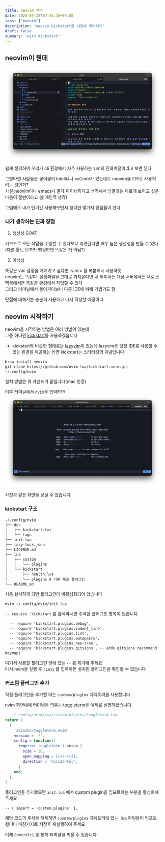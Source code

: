 ```yaml
---
title: neovim 찍먹
date: 2025-09-22T07:55:10+09:00
tags: ["neovim"]
description: "neovim kickstart를 사용해 찍먹하기"
draft: false
summary: "with kickstart"
---
```


## neovim이 뭔데 

![이게neovim이다](./image.png)

쉽게 생각하여 우리가 cli 환경에서 자주 사용하는 vim의 진화버전이라고 보면 된다

그렇다면 사람들은 굳이굳이 IntelliJ나 vsCode가 있는데도 neovim을 IDE로 사용하려는 것인가?  
사실 neovim이나 emacs나 둘다 마이너하다고 생각해서 남들과는 다르게 보이고 싶은 마음이 절반이라고 봄(개인적 생각)  

그럼에도 내가 단기간 사용해보면서 생각한 몇가지 장점들이 있다  

### 내가 생각하는 진짜 장점

1. 생산성 GOAT

키보드로 모든 작업을 수행할 수 있다보니 숙련된다면 매우 높은 생산성을 만들 수 있다  
(다른 툴도 단축키 맵핑하면 똑같은 거 아님?)

2. 이식성

똑같은 vim 설정을 가져가고 싶다면 .vimrc 를 복붙해서 사용하듯  
neovim도 똑같다. 설정파일을 그대로 가져온다면 내 맥이서든 대상 서버에서든 새로 산 맥북에서든 똑같은 환경에서 작업할 수 있다  
그리고 터미널에서 돌아가다보니 다른 IDE에 비해 가볍기도 함


단점에 대해서는 충분히 사용하고 나서 작성할 예정이다  

## neovim 시작하기

neovim을 시작하는 방법은 여러 방법이 있는데  
그중 하나인 [kickstart](https://github.com/nvim-lua/kickstart.nvim)를 사용하겠습니다  
- kickstart와 비슷한 형태로는 [lazyvim](https://www.lazyvim.org/)이 있는데 lazyvim은 당장 IDE로 사용할 수 있는 환경을 제공하는 반면 kickstart는 스타터킷의 개념입니다


``` shell
brew install neovim
git clone https://github.com/nvim-lua/kickstart.nvim.git ~/.config/nvim
```

설치 방법은 위 커맨드가 끝입니다(mac 한정)  

이후 터미널에서 `nvim`을 입력하면 
![nvim_init](./nvim_init.png)

사진과 같은 화면을 보실 수 있습니다  

### kickstart 구조

``` tree
~/.config/nvim
├── doc
│   ├── kickstart.txt
│   └── tags
├── init.lua
├── lazy-lock.json
├── LICENSE.md
├── lua
│   ├── custom
│   │   └── plugins
│   └── kickstart
│       ├── health.lua
│       └── plugins # 기본 제공 플러그인 
└── README.md

```

처음 설치하게 되면 플러그인이 비활성화되어 있습니다  
```
nvim ~/.config/nvim/init.lua
```
`-- require 'kickstart` 를 검색하시면 주석된 플러그인 항목이 있습니다  
```
  -- require 'kickstart.plugins.debug',
  -- require 'kickstart.plugins.indent_line',
  -- require 'kickstart.plugins.lint',
  -- require 'kickstart.plugins.autopairs',
  -- require 'kickstart.plugins.neo-tree',
  -- require 'kickstart.plugins.gitsigns', -- adds gitsigns recommend keymaps
```

여기서 사용할 플러그인 앞에 있는 `--` 를 제거해 주세요  
다시 nvim을 실행 후 `:Lazy` 를 입력하면 설치된 플러그인을 확인할 수 있습니다 

### 커스텀 플러그인 추가  


직접 플러그인을 추가할 때는 `custom/plugins` 디렉토리를 사용합니다  

nvim 화면내에 터미널을 띄우는 [toggleterm](https://github.com/akinsho/toggleterm.nvim)을 예제로 설명하겠습니다  

``` lua
-- ~/.config/nvim/lua/custom/plugins/toogleterm.lua
return {
  {
    'akinsho/toggleterm.nvim',
    version = '*',
    config = function()
      require('toggleterm').setup {
        size = 20,
        open_mapping = [[<c-\>]],
        direction = 'horizontal',
      }
    end,
  },
}
```

플러그인을 추가했으면 `init.lua` 에서 custom plugin을 임포트하는 부분을 활성화해 주세요

``` 
-- { import = 'custom.plugins' },
```

해당 코드의 주석을 해제하면 `cusotm/plugins` 디렉토리에 있는 .lua 파일들이 임포트 됩니다 
마찬가지로 저장후 재실행하여 주세요  

이제 `Control+\` 를 통해 터미널을 띄울 수 있습니다  



